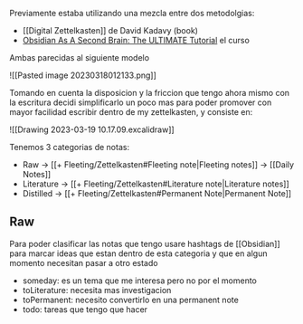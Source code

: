 Previamente estaba utilizando una mezcla entre dos metodolgias:
- [[Digital Zettelkasten]] de David Kadavy (book)
- [Obsidian As A Second Brain: The ULTIMATE Tutorial](https://www.youtube.com/watch?v=WqKluXIra70&t=3158s "Obsidian As A Second Brain: The ULTIMATE Tutorial") el curso

Ambas parecidas al siguiente modelo

![[Pasted image 20230318012133.png]]

Tomando en cuenta la disposicion y la friccion que tengo ahora mismo con la escritura decidi simplificarlo un poco mas para poder promover con mayor facilidad escribir dentro de my zettelkasten, y consiste en:

![[Drawing 2023-03-19 10.17.09.excalidraw]]

Tenemos 3 categorias de notas:
- Raw -> [[+ Fleeting/Zettelkasten#Fleeting note|Fleeting notes]] -> [[Daily Notes]]
- Literature -> [[+ Fleeting/Zettelkasten#Literature note|Literature notes]]
- Distilled -> [[+ Fleeting/Zettelkasten#Permanent Note|Permanent Note]]

## Raw

Para poder clasificar las notas que tengo usare hashtags de [[Obsidian]] para marcar ideas que estan dentro de esta categoria y que en algun momento necesitan pasar a otro estado

- someday: es un tema que me interesa pero no por el momento
- toLiterature: necesita mas investigacion
- toPermanent: necesito convertirlo en una permanent note
- todo: tareas que tengo que hacer
